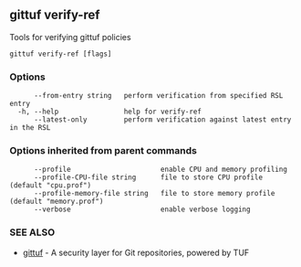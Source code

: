 ## gittuf verify-ref

Tools for verifying gittuf policies

```
gittuf verify-ref [flags]
```

### Options

```
      --from-entry string   perform verification from specified RSL entry
  -h, --help                help for verify-ref
      --latest-only         perform verification against latest entry in the RSL
```

### Options inherited from parent commands

```
      --profile                      enable CPU and memory profiling
      --profile-CPU-file string      file to store CPU profile (default "cpu.prof")
      --profile-memory-file string   file to store memory profile (default "memory.prof")
      --verbose                      enable verbose logging
```

### SEE ALSO

* [gittuf](gittuf.md)	 - A security layer for Git repositories, powered by TUF

